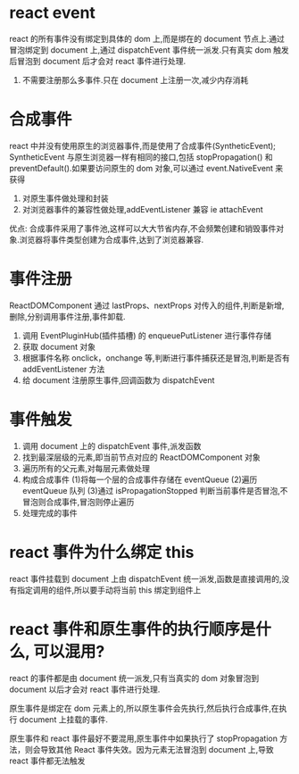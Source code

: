 # react event

react 的所有事件没有绑定到具体的 dom 上,而是绑在的 document 节点上.通过冒泡绑定到 document 上,通过 dispatchEvent 事件统一派发.只有真实 dom 触发后冒泡到 document 后才会对 react 事件进行处理.

1. 不需要注册那么多事件.只在 document 上注册一次,减少内存消耗

# 合成事件

react 中并没有使用原生的浏览器事件,而是使用了合成事件(SyntheticEvent);
SyntheticEvent 与原生浏览器一样有相同的接口,包括 stopPropagation() 和 preventDefault().如果要访问原生的 dom 对象,可以通过 event.NativeEvent 来获得

1. 对原生事件做处理和封装
2. 对浏览器事件的兼容性做处理,addEventListener 兼容 ie attachEvent

优点:
合成事件采用了事件池,这样可以大大节省内存,不会频繁创建和销毁事件对象.浏览器将事件类型创建为合成事件,达到了浏览器兼容.

# 事件注册

ReactDOMComponent 通过 lastProps、nextProps 对传入的组件,判断是新增,删除,分别调用事件注册,事件卸载.

1. 调用 EventPluginHub(插件插槽) 的 enqueuePutListener 进行事件存储
2. 获取 document 对象
3. 根据事件名称 onclick，onchange 等,判断进行事件捕获还是冒泡,判断是否有 addEventListener 方法
4. 给 document 注册原生事件,回调函数为 dispatchEvent

# 事件触发

1. 调用 document 上的 dispatchEvent 事件,派发函数
2. 找到最深层级的元素,即当前节点对应的 ReactDOMComponent 对象
3. 遍历所有的父元素,对每层元素做处理
4. 构成合成事件
   (1)将每一个层的合成事件存储在 eventQueue
   (2)遍历 eventQueue 队列
   (3)通过 isPropagationStopped 判断当前事件是否冒泡,不冒泡则合成事件,冒泡则停止遍历
5. 处理完成的事件

# react 事件为什么绑定 this

react 事件挂载到 document 上由 dispatchEvent 统一派发,函数是直接调用的,没有指定调用的组件,所以要手动将当前 this 绑定到组件上

# react 事件和原生事件的执行顺序是什么, 可以混用?

react 的事件都是由 document 统一派发,只有当真实的 dom 对象冒泡到 document 以后才会对 react 事件进行处理.

原生事件是绑定在 dom 元素上的,所以原生事件会先执行,然后执行合成事件,在执行 document 上挂载的事件.

原生事件和 react 事件最好不要混用,原生事件中如果执行了 stopPropagation 方法，则会导致其他 React 事件失效。因为元素无法冒泡到 document 上,导致 react 事件都无法触发

